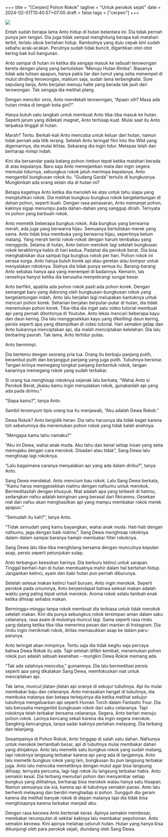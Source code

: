 +++
title = "[Cerpen] Pohon Rokok"
tagline  = "Untuk perokok sejati"
date = 2024-02-01T10:40:57+07:00
draft = false
tags = ["cerpen"]
+++

![](https://i.ibb.co/zrk9dKQ/stefan-cosma-Lkvjxa-P5w-Ng-unsplash.jpg)

Entah sudah berapa lama Anto hidup di hutan belantara ini. Dia tidak pernah punya jam tangan. Dia juga tidak sempat menghitung berapa kali matahari terbit, terlalu sibuk bertahan hidup. Rambutnya yang dulu cepak kini sudah sebahu acak-acakan. Perutnya sudah tidak buncit, digantikan otot-otot kering bak kuli bangunan.

Anto sampai di hutan ini ketika dia sengaja masuk ke sebuah terowongan kereta dengan plang yang bertuliskan “Menuju Hutan Rimba”. Biasanya tidak ada tulisan apapun, hanya pakis liar dan lumut yang setia menempel di mulut dinding terowongan, maklum saja, sudah lama terbengkalai. Sore sepulang kerja, Anto berjalan menuju halte yang berada tak jauh dari terowongan. Tak sengaja dia melihat plang.

Dengan mencibir sinis, Anto mendekati terowongan, “Apaan sih? Masa ada hutan rimba di tengah kota gini?”

Hanya butuh satu langkah untuk membuat Anto tiba-tiba masuk ke hutan. Seperti jarum yang didekati magnet, Anto terhisap kuat. Mulai saat itu Anto terpaksa tinggal di hutan.

Marah? Tentu. Berkali-kali Anto mencoba untuk keluar dari hutan, namun tidak pernah ada titik terang. Setelah Anto teringat film Into the Wild yang digemarinya, dia mulai ikhlas. Sekarang dia ingin tidur. Melepas lelah dan berharap mimpi indah.

Kini dia bersandar pada batang pohon rimbun tepat ketika matahari berada di atas kepalanya. Baru saja Anto memejamkan mata dan ingin segera memulai tidurnya, sebungkus rokok jatuh menimpa kepalanya. Anto mengambil bungkusan rokok itu. “Gudang Garda” tertulis di bungkusnya. Mungkinkah ada orang selain dia di hutan ini?

Betapa kagetnya Anto ketika dia menoleh ke atas untuk tahu siapa yang menjatuhkan rokok. Dia melihat bungkus-bungkus rokok bergelantungan di dahan pohon, seperti buah. Dengan rasa penasaran, Anto memanjat pohon, kakinya sigap menumpu pada dahan-dahan yang sanggup diraih. Ternyata ini pohon yang berbuah rokok.

Anto memetik beberapa bungkus rokok. Ada bungkus yang berwarna merah, ada juga yang berwarna hijau. Semuanya bertuliskan merek yang sama. Anto tidak bisa membuka yang berwarna hijau, sepertinya belum matang. Yang merah berisi rokok-rokok dengan harum tembakau yang menggoda. Selama di hutan, Anto belum merokok lagi setelah bungkusan rokok terakhirnya habis di hari kedua. Padahal dia perokok berat. Dia bisa menghabiskan dua sampai tiga bungkus rokok per hari. Pohon rokok ini serasa surga. Anto hanya butuh korek api atau geretan atau kompor untuk menyalakan rokoknya. Sialnya dia tidak punya semua itu. Barang-barang Anto sebatas hanya apa yang menempel di badannya. Kemarin, tas ranselnya hanyut ketika dia berusaha menyebrangi sungai besar.

Anto berfikir, apabila ada pohon rokok pasti ada pohon korek. Dengan semangat baru yang didorong oleh bungkusan-bungkusan rokok yang bergelantungan indah, Anto lalu berjalan lagi melupakan kantuknya untuk mencari pohon korek. Seharian berjalan berputar-putar di hutan, dia tidak menemukan pohon korek. Tiba-tiba dia ingat satu video tutorial membuat api yang pernah ditontonya di Youtube. Anto lekas mencari beberapa kayu dan daun kering. Dia lalu menggesekkan kayu yang dikelilingi daun kering, persis seperti apa yang ditampilkan di video tutorial. Hari semakin gelap dan Anto bukannya menciptakan api, dia malah menciptakan kelelahan. Dia lalu berbaring pasrah. Tak lama, Anto tertidur pulas.

Anto bermimpi.

Dia bertemu dengan seorang pria tua. Orang itu berbaju panjang putih, berambut puith dan berjanggut panjang yang juga putih. Tubuhnya bersinar. Tangan kirinya memegang tongkat panjang berbentuk rokok, tangan kanannya memegang rokok yang sudah terbakar.

Si orang tua menghisap rokoknya sejenak lalu berkata, “Wahai Anto si Perokok Berat, jikalau kamu ingin menyalakan rokok, gunakanlah api yang ada pada dirimu.”

“Siapa kamu?”, tanya Anto.

Sambil tersenyum tipis orang tua itu menjawab, “Aku adalah Dewa Rokok.”

Dewa Rokok? Anto bergidik heran. Dia tahu harusnya dia tidak kaget karena toh sebelumnya dia menemukan pohon rokok yang tidak kalah anehnya.

“Mengapa kamu tahu namaku?”

“Aku ini Dewa, wahai anak muda. Aku tahu dan kenal setiap insan yang setia memujaku dengan cara merokok. Disadari atau tidak”, Sang Dewa lalu menghisap lagi rokoknya.

“Lalu bagaimana caranya menyalakan api yang ada dalam diriku?”, tanya Anto.

Sang Dewa mendekat. Anto mencium bau rokok. Lalu Sang Dewa berkata, “Kamu harus menggesekkan niatmu dengan nafsumu untuk merokok. Bermeditasilah dengan khusyuk. Niat adalah apa yang terbesit di hatimu, sedangkan nafsu adalah keinginan yang berasal dari fikiranmu. Gesekan niat dan nafsu akan menghasilkan api yang mampu membakar rokok merek apapun.”

“Semudah itu kah?”, tanya Anto.

“Tidak semudah yang kamu bayangkan, wahai anak muda. Hati-hati dengan nafsumu, jaga dengan baik niatmu”, Sang Dewa menghisap rokoknya dalam-dalam sampai baranya hampir membakar filter rokoknya.

Sang Dewa lalu tiba-tiba menghilang bersama dengan munculnya kepulan asap, persis seperti petunjukan sulap.

Anto terbangun keesokan harinya. Dia berburu kelinci untuk sarapan. Tinggal berhari-hari di hutan membuatnya mahir dalam hal bertahan hidup. Jangankan kelinci, ayam dan babi hutan pun pernah diburunya.

Setelah selesai makan kelinci hasil buruan, Anto ingin merokok. Seperti perokok pada umumnya, Anto berpendapat bahwa selesai makan adalah waktu yang paling tepat untuk merokok. Aroma rokok selalu tambah enak ketika dihisap sehabis makan.

Berminggu-minggu tanpa rokok membuat dia terbiasa untuk tidak merokok setelah makan. Kini dia punya sebungkus rokok tersimpan aman dalam saku celananya, rasa asam di mulutnya muncul lagi. Sama seperti rasa rindu yang datang ketika tiba-tiba menerima pesan dari mantan di Instagram. Dia rindu ingin menikmati rokok, ikhlas memasukkan asap ke dalam paru-parunya.

Anto teringat akan mimpinya. Tentu saja dia tidak begitu saja percaya bahwa Dewa Rokok itu ada. Tapi setelah difikir kembali, menemukan pohon rokok pun adalah sebuah keanehan – mungkin Dewa Rokok memang ada.

“Tak ada salahnya mencoba,” gumamnya. Dia lalu bermeditasi persis seperti apa yang dikatakan Sang Dewa, memfokuskan niat untuk menciptakan api.

Tak lama, muncul jilatan-jilatan api oranye di sekujur tubuhnya. Api itu mulai membakar baju dan celananya. Anto merasakan hangat di tubuhnya, dia membuka matanya dan betapa terkejutnya dia ketika melihat sekujur tubuhnya mengeluarkan api seperti Human Torch dalam Fantastic Four. Dia lalu berusaha mengambil bungkusan rokok dari saku celananya. Tapi rokoknya telah terbakar bersama celananya. Segera, Anto berlari menuju pohon rokok. Larinya kencang sekali karena dia ingin segera merokok. Sangking kencangnya, tanpa sadar kakinya perlahan melayang. Dia terbang dan telanjang.

Sesampainya di Pohon Rokok, Anto hinggap di salah satu dahan. Nafsunya untuk merokok bertambah besar, api di tubuhnya mulai membakar dahan yang diinjaknya. Anto lalu memetik satu bungkus rokok yang sudah matang, tapi rokoknya langsung terbakar karena api yang ada di tangannya. Anto lalu memetik bungkus rokok yang lain, bungkusan itu pun langsung terbakar juga. Anto lalu mencoba memetiknya dengan mulut agar bisa langsung dihisap, ternyata percuma, lagi-lagi rokok itu langsung terbakar habis. Anto semakin kesal. Dia terbang memutari pohon dan menyambar setiap bungkus yang dilihatnya, berharap bisa merokok walau hanya satu hisapan. Namun semuanya sia-sia, karena api di tubuhnya semakin panas. Anto lalu berhenti melayang dan berdiri menghadap si pohon. Sungguh dia geram karena dia melihat banyak rokok di depan matanya tapi dia tidak bisa menghisapnya karena terbakar menjadi abu.

Dengan rasa kecewa Anto berteriak keras. Apinya semakin membesar, membakar rerumputan di sekitar kakinya lalu membakar pepohonan. Anto semakin kecewa. Kini apinya melahap seluruh hutan. Hutan yang hanya bisa dikunjungi oleh para perokok sejati, diundang oleh Sang Dewa.
